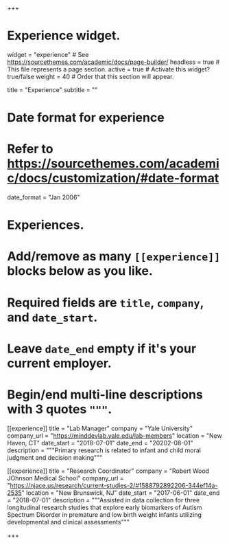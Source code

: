 +++
# Experience widget.
widget = "experience"  # See https://sourcethemes.com/academic/docs/page-builder/
headless = true  # This file represents a page section.
active = true  # Activate this widget? true/false
weight = 40  # Order that this section will appear.

title = "Experience"
subtitle = ""

# Date format for experience
#   Refer to https://sourcethemes.com/academic/docs/customization/#date-format
date_format = "Jan 2006"

# Experiences.
#   Add/remove as many `[[experience]]` blocks below as you like.
#   Required fields are `title`, `company`, and `date_start`.
#   Leave `date_end` empty if it's your current employer.
#   Begin/end multi-line descriptions with 3 quotes `"""`.
[[experience]]
  title = "Lab Manager"
  company = "Yale University"
  company_url = "https://minddevlab.yale.edu/lab-members"
  location = "New Haven, CT"
  date_start = "2018-07-01"
  date_end = "20202-08-01"
  description = """Primary research is related to infant and child moral judgment and decision making"""

[[experience]]
  title = "Research Coordinator"
  company = "Robert Wood JOhnson Medical School"
  company_url = "https://njace.us/research/current-studies-2/#1588792892206-344ef14a-2535"
  location = "New Brunswick, NJ"
  date_start = "2017-06-01"
  date_end = "2018-07-01"
  description = """Assisted in data collection for three longitudinal research studies that explore early biomarkers of Autism Spectrum Disorder in premature and low birth weight infants utilizing developmental and clinical assessments"""

+++
